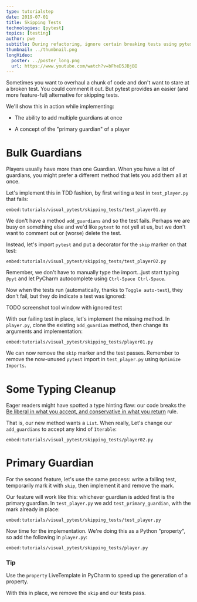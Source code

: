 ```yaml
---
type: tutorialstep
date: 2019-07-01
title: Skipping Tests
technologies: [pytest]
topics: [testing]
author: pwe
subtitle: During refactoring, ignore certain breaking tests using pytest's markers.
thumbnail: ../thumbnail.png
longVideo:
  poster: ../poster_long.png
  url: https://www.youtube.com/watch?v=bFheD5JBjBI
---
```


Sometimes you want to overhaul a chunk of code and don't want to stare at a broken test. 
You could comment it out. 
But pytest provides an easier (and more feature-ful) alternative for skipping tests.

We'll show this in action while implementing:

- The ability to add multiple guardians at once

- A concept of the "primary guardian" of a player

# Bulk Guardians

Players usually have more than one Guardian.
When you have a list of guardians, you might prefer a different method that lets you add them all at once.

Let's implement this in TDD fashion, by first writing a test in `test_player.py` that fails:

`embed:tutorials/visual_pytest/skipping_tests/test_player01.py`

We don't have a method `add_guardians` and so the test fails.
Perhaps we are busy on something else and we'd like `pytest` to not yell at us, but we don't want to comment out or (worse) delete the test.

Instead, let's import `pytest` and put a decorator for the `skip` marker on that test:

`embed:tutorials/visual_pytest/skipping_tests/test_player02.py`

Remember, we don't have to manually type the import...just start typing `@pyt` and let PyCharm autocomplete using `Ctrl-Space Ctrl-Space`.

Now when the tests run (automatically, thanks to `Toggle auto-test`), they don't fail, but they do indicate a test was ignored:

TODO screenshot tool window with ignored test

With our failing test in place, let's implement the missing method. 
In `player.py`, clone the existing `add_guardian` method, then change its arguments and implementation:

`embed:tutorials/visual_pytest/skipping_tests/player01.py`

We can now remove the `skip` marker and the test passes. 
Remember to remove the now-unused `pytest` import in `test_player.py` using `Optimize Imports`.

# Some Typing Cleanup

Eager readers might have spotted a type hinting flaw: our code breaks the [Be liberal in what you accept, and conservative in what you return](https://m.oursky.com/type-hints-better-type-at-python-28de692c3a4b) rule.

That is, our new method wants a `List`. 
When really,  Let's change our `add_guardians` to accept any kind of `Iterable`:

`embed:tutorials/visual_pytest/skipping_tests/player02.py`

# Primary Guardian

For the second feature, let's use the same process: write a failing test, temporarily mark it with `skip`, then implement it and remove the mark.

Our feature will work like this: whichever guardian is added first is the primary guardian.
In `test_player.py` we add `test_primary_guardian`, with the mark already in place:

`embed:tutorials/visual_pytest/skipping_tests/test_player.py`

Now time for the implementation.
We're doing this as a Python "property", so add the following in `player.py`:

`embed:tutorials/visual_pytest/skipping_tests/player.py`

### Tip

Use the `property` LiveTemplate in PyCharm to speed up the generation of a property. 

With this in place, we remove the `skip` and our tests pass.
